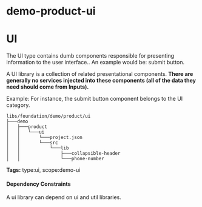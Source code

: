 # demo-product-ui

# UI

The UI type contains dumb components responsible for presenting information to the user interface.. An example would be: submit button.

A UI library is a collection of related presentational components. **There are generally no services injected into these components (all of the data they need should come from Inputs).**

Example: For instance, the submit button component belongs to the UI category.

```
libs/foundation/demo/product/ui
├───demo
│   ├───product
│   │   └───ui
│   │       └───project.json
│   │       └───src
│   │           └───lib
│   │               ├───collapsible-header
│   │               └───phone-number

```

**Tags:** type:ui, scope:demo-ui

#### Dependency Constraints

A ui library can depend on ui and util libraries.
